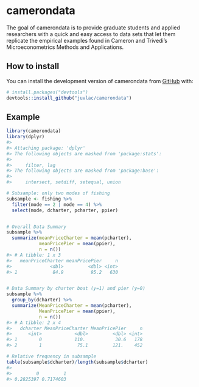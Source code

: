 
<!-- README.md is generated from README.Rmd. Please edit that file -->

# camerondata

<!-- badges: start -->

<!-- badges: end -->

The goal of camerondata is to provide graduate students and applied
researchers with a quick and easy access to data sets that let them
replicate the empirical examples found in Cameron and Trivedi’s
Microeconometrics Methods and Applications.

## How to install

You can install the development version of camerondata from
[GitHub](https://github.com/) with:

``` r
# install.packages("devtools")
devtools::install_github("juvlac/camerondata")
```

## Example

``` r
library(camerondata)
library(dplyr)
#> 
#> Attaching package: 'dplyr'
#> The following objects are masked from 'package:stats':
#> 
#>     filter, lag
#> The following objects are masked from 'package:base':
#> 
#>     intersect, setdiff, setequal, union

# Subsample: only two modes of fishing
subsample <- fishing %>% 
  filter(mode == 2 | mode == 4) %>% 
  select(mode, dcharter, pcharter, ppier)
```

``` r

# Overall Data Summary
subsample %>% 
  summarize(meanPriceCharter = mean(pcharter),
            meanPricePier = mean(ppier),
            n = n()) 
#> # A tibble: 1 x 3
#>   meanPriceCharter meanPricePier     n
#>              <dbl>         <dbl> <int>
#> 1             84.9          95.2   630
```

``` r

# Data Summary by charter boat (y=1) and pier (y=0)
subsample %>% 
  group_by(dcharter) %>% 
  summarize(MeanPriceCharter = mean(pcharter),
            MeanPricePier = mean(ppier),
            n = n())
#> # A tibble: 2 x 4
#>   dcharter MeanPriceCharter MeanPricePier     n
#>      <int>            <dbl>         <dbl> <int>
#> 1        0            110.           30.6   178
#> 2        1             75.1         121.    452
```

``` r
# Relative frequency in subsample
table(subsample$dcharter)/length(subsample$dcharter)
#> 
#>         0         1 
#> 0.2825397 0.7174603
```
